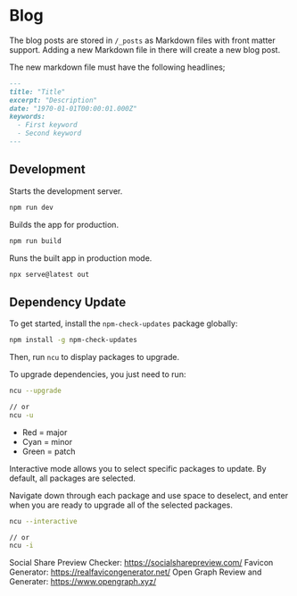 # Blog

The blog posts are stored in `/_posts` as Markdown files with front matter support. Adding a new Markdown file in there will create a new blog post.

The new markdown file must have the following headlines;

```markdown
---
title: "Title"
excerpt: "Description"
date: "1970-01-01T00:00:01.000Z"
keywords:
  - First keyword
  - Second keyword
---
```

## Development

Starts the development server.

```bash
npm run dev
```

Builds the app for production.

```bash
npm run build
```

Runs the built app in production mode.

```bash
npx serve@latest out
```

## Dependency Update

To get started, install the `npm-check-updates` package globally:

```bash
npm install -g npm-check-updates
```

Then, run `ncu` to display packages to upgrade.

To upgrade dependencies, you just need to run:

```bash
ncu --upgrade

// or
ncu -u
```

- Red = major
- Cyan = minor
- Green = patch

Interactive mode allows you to select specific packages to update. By default, all packages are selected.

Navigate down through each package and use space to deselect, and enter when you are ready to upgrade all of the selected packages.

```bash
ncu --interactive

// or
ncu -i
```

Social Share Preview Checker: https://socialsharepreview.com/
Favicon Generator: https://realfavicongenerator.net/
Open Graph Review and Generater: https://www.opengraph.xyz/
